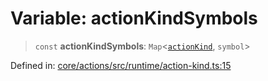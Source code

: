 # Variable: actionKindSymbols

> `const` **actionKindSymbols**: `Map`\<[`actionKind`](../enumerations/actionKind.md), `symbol`\>

Defined in: [core/actions/src/runtime/action-kind.ts:15](https://github.com/LaWebcapsule/orbits/blob/6895cda59136b41404e10b621a12b265954f126a/core/actions/src/runtime/action-kind.ts#L15)
